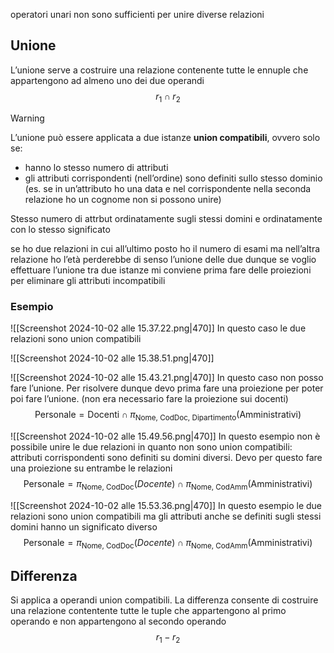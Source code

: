 operatori unari non sono sufficienti per unire diverse relazioni

## Unione
L’unione serve a costruire una relazione contenente tutte le ennuple che appartengono ad almeno uno dei due operandi
$$
r_{1} \cap r_{2}
$$
> [!warning]
> L’unione può essere applicata a due istanze **union compatibili**, ovvero solo se:
> - hanno lo stesso numero di attributi
> - gli attributi corrispondenti (nell’ordine) sono definiti sullo stesso dominio (es. se in un’attributo ho una data e nel corrispondente nella seconda relazione ho un cognome non si possono unire)
> 
> Stesso numero di attrbut ordinatamente sugli stessi domini e ordinatamente con lo stesso significato

se ho due relazioni in cui all’ultimo posto ho il numero di esami ma nell’altra relazione ho l’età perderebbe di senso l’unione delle due
dunque se voglio effettuare l’unione tra due istanze mi conviene prima fare delle proiezioni per eliminare gli attributi incompatibili

### Esempio
![[Screenshot 2024-10-02 alle 15.37.22.png|470]]
In questo caso le due relazioni sono union compatibili

![[Screenshot 2024-10-02 alle 15.38.51.png|470]]


![[Screenshot 2024-10-02 alle 15.43.21.png|470]]
In questo caso non posso fare l’unione. Per risolvere dunque devo prima fare una proiezione per poter poi fare l’unione. (non era necessario fare la proiezione sui docenti)
$$
\text{Personale}=\text{Docenti}\cap \pi_{\text{Nome, CodDoc, Dipartimento}}(\text{Amministrativi})
$$


![[Screenshot 2024-10-02 alle 15.49.56.png|470]]
In questo esempio non è possibile unire le due relazioni in quanto non sono union compatibili: attributi corrispondenti sono definiti su domini diversi. Devo per questo fare una proiezione su entrambe le relazioni
$$
\text{Personale} = \pi_{\text{Nome, CodDoc}}(Docente)\cap \pi_{\text{Nome,  CodAmm}}(\text{Amministrativi})
$$

![[Screenshot 2024-10-02 alle 15.53.36.png|470]]
In questo esempio le due relazioni sono union compatibili ma gli attributi anche se definiti sugli stessi domini hanno un significato diverso
$$
\text{Personale} = \pi_{\text{Nome, CodDoc}}(Docente)\cap \pi_{\text{Nome,  CodAmm}}(\text{Amministrativi})
$$

## Differenza
Si applica a operandi union compatibili. La differenza consente di costruire una relazione contentente tutte le tuple che appartengono al primo operando e non appartengono al secondo operando
$$
r_{1}-r_{2}
$$

